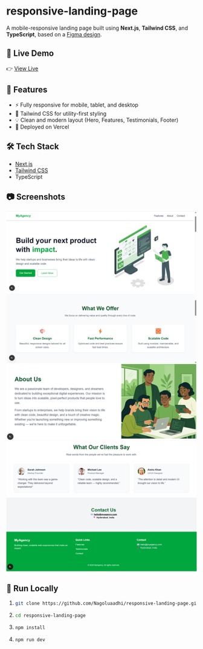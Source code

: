 # responsive-landing-page
A mobile-responsive landing page built using **Next.js**, **Tailwind CSS**, and **TypeScript**, based on a [Figma design](https://www.figma.com/design/g02xVBnKxTuNDvm0EPpewQ/Responsive-Landing-Page-Design-%7C-Website-Home-Page-Design-%7C-Agency-Website-UI-Design--Community-?node-id=204-686&t=xloSf3HrbdaFvY58-4).
## 🚀 Live Demo
👉 [View Live](https://responsive-landing-page-seven-gilt.vercel.app)
## 📁 Features
- ⚡ Fully responsive for mobile, tablet, and desktop
- 🎨 Tailwind CSS for utility-first styling
- 💡 Clean and modern layout (Hero, Features, Testimonials, Footer)
- 🚀 Deployed on Vercel
## 🛠️ Tech Stack
- [Next.js](https://nextjs.org/)
- [Tailwind CSS](https://tailwindcss.com/)
- TypeScript
## 📷 Screenshots
![Screenshot](./public/assets/screenshots/Home.png)
![Screenshot](./public/assets/screenshots/Features.png)
![Screenshot](./public/assets/screenshots/About.png)
![Screenshot](./public/assets/screenshots/Testimonials.png)
![Screenshot](./public/assets/screenshots/Contact.png)
## 🔧 Run Locally
1. ```bash
   git clone https://github.com/Nagoluaadhi/responsive-landing-page.git
   ```
2. ```bash
   cd responsive-landing-page
   ```
3. ```bash
   npm install
   ```
4. ```bash
   npm run dev
   ```
